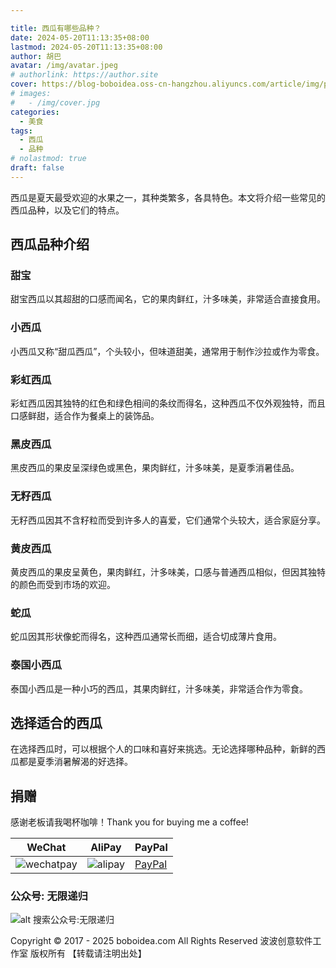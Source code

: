 ```yaml
---

title: 西瓜有哪些品种？
date: 2024-05-20T11:13:35+08:00
lastmod: 2024-05-20T11:13:35+08:00
author: 胡巴
avatar: /img/avatar.jpeg
# authorlink: https://author.site
cover: https://blog-boboidea.oss-cn-hangzhou.aliyuncs.com/article/img/posts/auto/article%20(22).jpg
# images:
#   - /img/cover.jpg
categories:
  - 美食
tags:
  - 西瓜
  - 品种
# nolastmod: true
draft: false
---
```

西瓜是夏天最受欢迎的水果之一，其种类繁多，各具特色。本文将介绍一些常见的西瓜品种，以及它们的特点。
<!--more-->
## 西瓜品种介绍
### 甜宝
甜宝西瓜以其超甜的口感而闻名，它的果肉鲜红，汁多味美，非常适合直接食用。
### 小西瓜
小西瓜又称“甜瓜西瓜”，个头较小，但味道甜美，通常用于制作沙拉或作为零食。
### 彩虹西瓜
彩虹西瓜因其独特的红色和绿色相间的条纹而得名，这种西瓜不仅外观独特，而且口感鲜甜，适合作为餐桌上的装饰品。
### 黑皮西瓜
黑皮西瓜的果皮呈深绿色或黑色，果肉鲜红，汁多味美，是夏季消暑佳品。
### 无籽西瓜
无籽西瓜因其不含籽粒而受到许多人的喜爱，它们通常个头较大，适合家庭分享。
### 黄皮西瓜
黄皮西瓜的果皮呈黄色，果肉鲜红，汁多味美，口感与普通西瓜相似，但因其独特的颜色而受到市场的欢迎。
### 蛇瓜
蛇瓜因其形状像蛇而得名，这种西瓜通常长而细，适合切成薄片食用。
### 泰国小西瓜
泰国小西瓜是一种小巧的西瓜，其果肉鲜红，汁多味美，非常适合作为零食。
## 选择适合的西瓜
在选择西瓜时，可以根据个人的口味和喜好来挑选。无论选择哪种品种，新鲜的西瓜都是夏季消暑解渴的好选择。

## 捐赠

感谢老板请我喝杯咖啡！Thank you for buying me a coffee!

| WeChat | AliPay | PayPal |
| --- | --- | --- |
| ![wechatpay](https://blog-boboidea.oss-cn-hangzhou.aliyuncs.com/pay/wechat_%E6%94%B6%E6%AC%BE%E7%A0%81.jpg) | ![alipay](https://blog-boboidea.oss-cn-hangzhou.aliyuncs.com/pay/alipay.jpg) | [PayPal](https://paypal.me/JianboQin?country.x=C2&locale.x=zh_XC) |

### 公众号: 无限递归

![alt 搜索公众号:无限递归](https://blog-boboidea.oss-cn-hangzhou.aliyuncs.com/article/img/gongzhonghao.jpeg "无限递归")

<!--declare-declare-->

Copyright &copy; 2017 - 2025 boboidea.com All Rights Reserved 波波创意软件工作室 版权所有 【转载请注明出处】